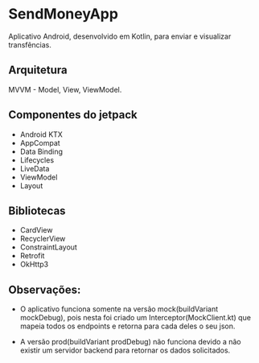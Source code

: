 # SendMoneyApp

Aplicativo Android, desenvolvido em Kotlin, para enviar e visualizar transfências.

## Arquitetura

MVVM - Model, View, ViewModel.

## Componentes do jetpack

- Android KTX
- AppCompat
- Data Binding
- Lifecycles
- LiveData
- ViewModel
- Layout

## Bibliotecas

- CardView
- RecyclerView
- ConstraintLayout
- Retrofit
- OkHttp3

## Observações:

- O aplicativo funciona somente na versão mock(buildVariant mockDebug), pois nesta foi criado um
Interceptor(MockClient.kt) que mapeia todos os endpoints e retorna para cada deles o seu json.

- A versão prod(buildVariant prodDebug) não funciona devido a não existir um servidor backend para
retornar os dados solicitados.

